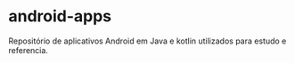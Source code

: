 # android-apps
Repositório de aplicativos Android em Java e kotlin utilizados para estudo e referencia.
